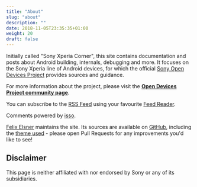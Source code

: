 ```yaml
---
title: "About"
slug: "about"
description: ""
date: 2018-11-05T23:35:35+01:00
weight: 20
draft: false
---
```


Initially called "Sony Xperia Corner", this site contains documentation and
posts about Android building, internals, debugging and more. It focuses on the
Sony Xperia line of Android devices, for which the official
[Sony Open Devices Project](https://developer.sony.com/develop/open-devices/)
provides sources and guidance.

For more information about the project, please visit the
**[Open Devices Project community page](https://opendevices.ix5.org)**.

You can subscribe to the [RSS Feed](/info/index.xml) using your favourite
[Feed Reader](https://en.wikipedia.org/wiki/News_aggregator).

Comments powered by [isso](https://posativ.org/isso/).

[Felix Elsner](https://ix5.org) maintains the site. Its sources are available on
[GitHub](https://github.com/ix5/sx_docs), including the
[theme used](https://github.com/ix5/hugo_theme_kube) - please open Pull Requests
for any improvements you'd like to see!

## Disclaimer
This page is neither affiliated with nor endorsed by Sony or any of its subsidiaries.
